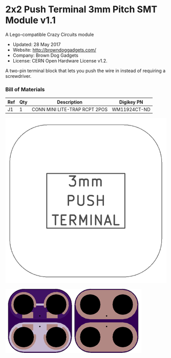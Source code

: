 <!--- start title --->
# 2x2 Push Terminal 3mm Pitch SMT Module v1.1
A Lego-compatible Crazy Circuits module

- Updated: 28 May 2017
- Website: http://browndoggadgets.com/
- Company: Brown Dog Gadgets
- License: CERN Open Hardware License v1.2.
<!--- end title --->

A two-pin terminal block that lets you push the wire in instead of requiring a screwdriver. 

<!--- bom start --->
### Bill of Materials

|Ref|Qty|Description|Digikey PN|
|---|---|-----------|------|
|J1|1|CONN MINI LITE-TRAP RCPT 2POS|WM11924CT-ND|


<!--- bom end --->
![Assembly Diagram](assembly.png)

![Gerber Preview](preview.png)


